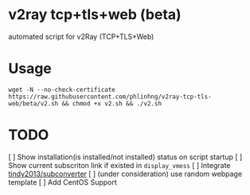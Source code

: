 # v2ray tcp+tls+web (beta)
automated script for v2Ray (TCP+TLS+Web)

# Usage
```
wget -N --no-check-certificate https://raw.githubusercontent.com/phlinhng/v2ray-tcp-tls-web/beta/v2.sh && chmod +x v2.sh && ./v2.sh
```

# TODO
[ ] Show installation(is installed/not installed) status on script startup
[ ] Show current subscriton link if existed in `display_vmess`
[ ] Integrate [tindy2013/subconverter](https://github.com/tindy2013/subconverter)
[ ] (under consideration) use random webpage template
[ ] Add CentOS Support